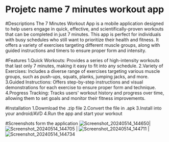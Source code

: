 # Projetc name 7 minutes workout app


#Descriptions
The 7 Minutes Workout App is a mobile application designed to help users engage in quick, effective, and scientifically-proven workouts that can be completed in just 7 minutes. This app is perfect for individuals with busy schedules who still want to prioritize their health and fitness. It offers a variety of exercises targeting different muscle groups, along with guided instructions and timers to ensure proper form and intensity.

#Features
1.Quick Workouts: Provides a series of high-intensity workouts that last only 7 minutes, making it easy to fit into any schedule.
2.Variety of Exercises: Includes a diverse range of exercises targeting various muscle groups, such as push-ups, squats, planks, jumping jacks, and more.
3.Guided Instructions: Offers step-by-step instructions and visual demonstrations for each exercise to ensure proper form and technique.
4.Progress Tracking: Tracks users' workout history and progress over time, allowing them to set goals and monitor their fitness improvements.

#Installation
1.Dowmload the .zip file 
2.Convert the file in .apk
3.Install into your android/AVD
4.Run the app and start your workout

#Screenshots form the application
![Screenshot_20240514_144650](https://github.com/abhivrm16/7MinutesWorkout/assets/93922066/1898fed2-af28-4fb5-b526-61ffae4849e9)|![Screenshot_20240514_144705](https://github.com/abhivrm16/7MinutesWorkout/assets/93922066/b526eb15-c509-4bd3-b2ca-c45a10b7f58f) | ![Screenshot_20240514_144711](https://github.com/abhivrm16/7MinutesWorkout/assets/93922066/8cb23076-02dc-4b77-acff-ef00c4767394) | ![Screenshot_20240514_144734](https://github.com/abhivrm16/7MinutesWorkout/assets/93922066/453860cd-2f1e-498d-a15e-82990a5e4424)



